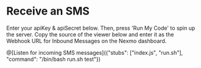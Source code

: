 <h1>Receive an SMS</h1>

Enter your apiKey & apiSecret below. Then, press 'Run My Code' to spin up the server.
Copy the source of the viewer below and enter it as the Webhook URL for Inbound Messages on the Nexmo dashboard.

@[Listen for incoming SMS messages]({"stubs": ["index.js", "run.sh"], "command": "/bin/bash run.sh test"})

